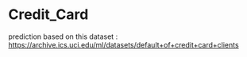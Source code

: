 # Credit_Card
prediction based on this dataset : https://archive.ics.uci.edu/ml/datasets/default+of+credit+card+clients
